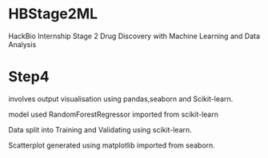 # HBStage2ML
HackBio Internship Stage 2 Drug Discovery with Machine Learning and Data Analysis

# Step4
involves output visualisation using pandas,seaborn and Scikit-learn.

model used RandomForestRegressor imported from scikit-learn

Data split into Training and Validating using scikit-learn.

Scatterplot generated using matplotlib imported from seaborn.
